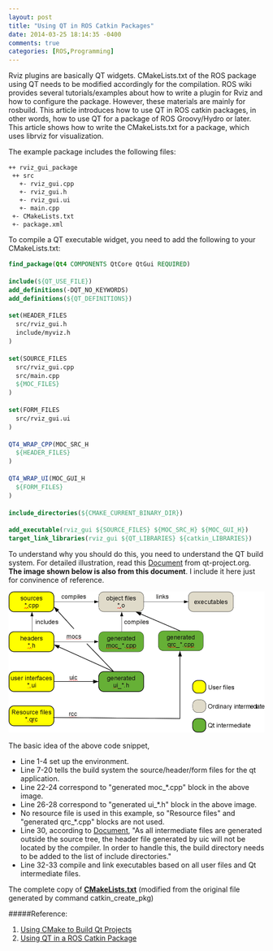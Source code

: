 ```yaml
---
layout: post
title: "Using QT in ROS Catkin Packages"
date: 2014-03-25 18:14:35 -0400
comments: true
categories: [ROS,Programming]
---
```


Rviz plugins are basically QT widgets. CMakeLists.txt of the ROS package using QT needs to be modified accordingly for the compilation. ROS wiki provides several tutorials/examples about how to write a plugin for Rviz and how to configure the package. However, these materials are mainly for rosbuild. This article introduces how to use QT in ROS catkin packages, in other words, how to use QT for a package of ROS Groovy/Hydro or later. This article shows how to write the CMakeLists.txt for a package, which uses librviz for visualization.

<!-- more -->

The example package includes the following files:

~~~
++ rviz_gui_package
 ++ src
   +- rviz_gui.cpp
   +- rviz_gui.h
   +- rviz_gui.ui
   +- main.cpp
 +- CMakeLists.txt
 +- package.xml
~~~

To compile a QT executable widget, you need to add the following to your CMakeLists.txt:


~~~cmake
find_package(Qt4 COMPONENTS QtCore QtGui REQUIRED)

include(${QT_USE_FILE})
add_definitions(-DQT_NO_KEYWORDS)
add_definitions(${QT_DEFINITIONS})

set(HEADER_FILES 
  src/rviz_gui.h
  include/myviz.h
)

set(SOURCE_FILES
  src/rviz_gui.cpp
  src/main.cpp
  ${MOC_FILES}
)

set(FORM_FILES 
  src/rviz_gui.ui
)

QT4_WRAP_CPP(MOC_SRC_H
  ${HEADER_FILES}
)

QT4_WRAP_UI(MOC_GUI_H 
  ${FORM_FILES}
)

include_directories(${CMAKE_CURRENT_BINARY_DIR})

add_executable(rviz_gui ${SOURCE_FILES} ${MOC_SRC_H} ${MOC_GUI_H})
target_link_libraries(rviz_gui ${QT_LIBRARIES} ${catkin_LIBRARIES})
~~~

To understand why you should do this, you need to understand the QT build system. For detailed illustration, read this [Document](http://qt-project.org/quarterly/view/using_cmake_to_build_qt_projects) from qt-project.org. **The image shown below is also from this document**. I include it here just for convinence of reference.
 
<img src="/img/posts/qt-build-system.png" width="600" />

The basic idea of the above code snippet, 

* Line 1-4 set up the environment.
* Line 7-20 tells the build system the source/header/form files for the qt application.
* Line 22-24 correspond to "generated moc_*.cpp" block in the above image.
* Line 26-28 correspond to "generated ui_*.h" block in the above image.
* No resource file is used in this example, so "Resource files" and "generated qrc_*.cpp" blocks are not used.
* Line 30, according to [Document](http://qt-project.org/quarterly/view/using_cmake_to_build_qt_projects), "As all intermediate files are generated outside the source tree, the header file generated by uic will not be located by the compiler. In order to handle this, the build directory needs to be added to the list of include directories."
* Line 32-33 compile and link executables based on all user files and Qt intermediate files.

The complete copy of [**CMakeLists.txt**](https://github.com/rxdu/FallRiskProjectROS/blob/hydro_devel/fallrisk_gui/fallrisk_rviz_gui/CMakeLists.txt) (modified from the original file generated by command catkin_create_pkg)

#####Reference:
1. [Using CMake to Build Qt Projects](http://qt-project.org/quarterly/view/using_cmake_to_build_qt_projects)
2. [Using QT in a ROS Catkin Package](http://www.briangoldfain.com/2013/02/using-qt-in-a-ros-catkin-package/)

